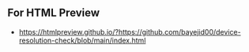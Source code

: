 For HTML Preview
-------------------------------

- https://htmlpreview.github.io/?https://github.com/bayejid00/device-resolution-check/blob/main/index.html
